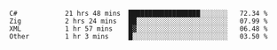 <!--START_SECTION:waka-->

```text
C#            21 hrs 48 mins  ██████████████████░░░░░░░   72.34 %
Zig           2 hrs 24 mins   ██░░░░░░░░░░░░░░░░░░░░░░░   07.99 %
XML           1 hr 57 mins    █▓░░░░░░░░░░░░░░░░░░░░░░░   06.48 %
Other         1 hr 3 mins     █░░░░░░░░░░░░░░░░░░░░░░░░   03.50 %
```

<!--END_SECTION:waka-->
